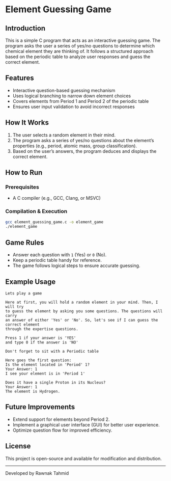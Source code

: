 # Element Guessing Game

## Introduction
This is a simple C program that acts as an interactive guessing game. The program asks the user a series of yes/no questions to determine which chemical element they are thinking of. It follows a structured approach based on the periodic table to analyze user responses and guess the correct element.

## Features
- Interactive question-based guessing mechanism
- Uses logical branching to narrow down element choices
- Covers elements from Period 1 and Period 2 of the periodic table
- Ensures user input validation to avoid incorrect responses

## How It Works
1. The user selects a random element in their mind.
2. The program asks a series of yes/no questions about the element’s properties (e.g., period, atomic mass, group classification).
3. Based on the user’s answers, the program deduces and displays the correct element.

## How to Run
### Prerequisites
- A C compiler (e.g., GCC, Clang, or MSVC)

### Compilation & Execution
```bash
gcc element_guessing_game.c -o element_game
./element_game
```

## Game Rules
- Answer each question with `1` (Yes) or `0` (No).
- Keep a periodic table handy for reference.
- The game follows logical steps to ensure accurate guessing.

## Example Usage
```
Lets play a game

Here at first, you will hold a random element in your mind. Then, I will try
to guess the element by asking you some questions. The questions will carry
an answer of either 'Yes' or 'No'. So, let's see if I can guess the correct element
through the expertise questions.

Press 1 if your answer is 'YES'
and type 0 if the answer is 'NO'

Don't forget to sit with a Periodic table

Here goes the first question:
Is the element located in 'Period' 1?
Your Answer: 1
I see your element is in 'Period 1'

Does it have a single Proton in its Nucleus?
Your Answer: 1
The element is Hydrogen.
```

## Future Improvements
- Extend support for elements beyond Period 2.
- Implement a graphical user interface (GUI) for better user experience.
- Optimize question flow for improved efficiency.

## License
This project is open-source and available for modification and distribution.

---
Developed by Rawnak Tahmid

